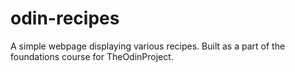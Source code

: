 # odin-recipes
A simple webpage displaying various recipes.  Built as a part of the foundations course for TheOdinProject.
